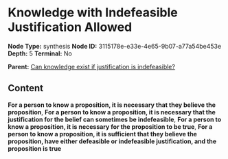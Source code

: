 # Knowledge with Indefeasible Justification Allowed

**Node Type:** synthesis
**Node ID:** 3115178e-e33e-4e65-9b07-a77a54be453e
**Depth:** 5
**Terminal:** No

**Parent:** [Can knowledge exist if justification is indefeasible?](can-knowledge-exist-if-justification-is-indefeasible-antithesis-3e2f1940-3548-4095-86a9-fd8b4c6049e6.md)

## Content

**For a person to know a proposition, it is necessary that they believe the proposition**, **For a person to know a proposition, it is necessary that the justification for the belief can sometimes be indefeasible**, **For a person to know a proposition, it is necessary for the proposition to be true**, **For a person to know a proposition, it is sufficient that they believe the proposition, have either defeasible or indefeasible justification, and the proposition is true**
